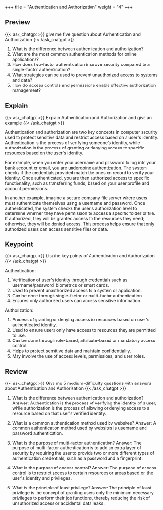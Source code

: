 +++
title = "Authentication and Authorization"
weight = "4"
+++
## Preview
{{< ask_chatgpt >}}
give me five question about Authentication and Authorization
{{< /ask_chatgpt >}}



1. What is the difference between authentication and authorization?
2. What are the most common authentication methods for online applications?
3. How does two-factor authentication improve security compared to a single-factor authentication?
4. What strategies can be used to prevent unauthorized access to systems and data?
5. How do access controls and permissions enable effective authorization management?   

## Explain
{{< ask_chatgpt >}}
Explain Authentication and Authorization and give an example
{{< /ask_chatgpt >}}




Authentication and authorization are two key concepts in computer security used to protect sensitive data and restrict access based on a user's identity. Authentication is the process of verifying someone's identity, while authorization is the process of granting or denying access to specific resources based on the user's identity.

For example, when you enter your username and password to log into your bank account or email, you are undergoing authentication. The system checks if the credentials provided match the ones on record to verify your identity. Once authenticated, you are then authorized access to specific functionality, such as transferring funds, based on your user profile and account permissions.

In another example, imagine a secure company file server where users must authenticate themselves using a username and password. Once authenticated, the system checks the user's authorization level to determine whether they have permission to access a specific folder or file. If authorized, they will be granted access to the resources they need; otherwise, they will be denied access. This process helps ensure that only authorized users can access sensitive files or data.   

## Keypoint
{{< ask_chatgpt >}}
List the key points of Authentication and Authorization
{{< /ask_chatgpt >}}



Authentication:
1. Verification of user's identity through credentials such as username/password, biometrics or smart cards.
2. Used to prevent unauthorized access to a system or application.
3. Can be done through single-factor or multi-factor authentication.
4. Ensures only authorized users can access sensitive information.

Authorization:
1. Process of granting or denying access to resources based on user's authenticated identity.
2. Used to ensure users only have access to resources they are permitted to use.
3. Can be done through role-based, attribute-based or mandatory access control.
4. Helps to protect sensitive data and maintain confidentiality.
5. May involve the use of access levels, permissions, and user roles.   

## Review
{{< ask_chatgpt >}}
Give me 5 medium-difficulty questions with answers about Authentication and Authorization
{{< /ask_chatgpt >}}

1. What is the difference between authentication and authorization?
Answer: Authentication is the process of verifying the identity of a user, while authorization is the process of allowing or denying access to a resource based on that user's verified identity.

2. What is a common authentication method used by websites?
Answer: A common authentication method used by websites is username and password authentication.

3. What is the purpose of multi-factor authentication?
Answer: The purpose of multi-factor authentication is to add an extra layer of security by requiring the user to provide two or more different types of authentication credentials, such as a password and a fingerprint.

4. What is the purpose of access control?
Answer: The purpose of access control is to restrict access to certain resources or areas based on the user's identity and privileges.

5. What is the principle of least privilege?
Answer: The principle of least privilege is the concept of granting users only the minimum necessary privileges to perform their job functions, thereby reducing the risk of unauthorized access or accidental data leaks.   

